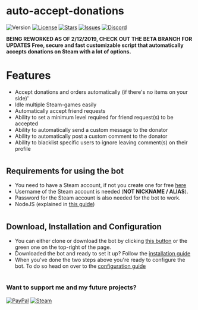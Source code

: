 # auto-accept-donations

![Version](https://img.shields.io/github/package-json/v/offish/auto-accept-donations.svg)
[![License](https://img.shields.io/github/license/offish/auto-accept-donations.svg)](https://github.com/offish/auto-accept-donations/blob/master/LICENSE)
[![Stars](https://img.shields.io/github/stars/offish/auto-accept-donations.svg)](https://github.com/offish/auto-accept-donations/stargazers)
[![Issues](https://img.shields.io/github/issues/offish/auto-accept-donations.svg)](https://github.com/offish/auto-accept-donations/issues)
[![Discord](https://img.shields.io/discord/467040686982692865.svg)](https://discord.gg/t8nHSvA)

**BEING REWORKED AS OF 2/12/2019, CHECK OUT THE BETA BRANCH FOR UPDATES**
**Free, secure and fast customizable script that automatically accepts donations on Steam with a lot of options.**

#
# Features
* Accept donations and orders automatically (if there's no items on your side)'
* Idle multiple Steam-games easily
* Automatically accept friend requests
* Ability to set a minimum level required for friend request(s) to be accepted
* Ability to automatically send a custom message to the donator
* Ability to automatically post a custom comment to the donator
* Ability to blacklist specific users to ignore leaving comment(s) on their profile

#
## Requirements for using the bot
* You need to have a Steam account, if not you create one for free [here](https://store.steampowered.com/join/)
* Username of the Steam account is needed (**NOT NICKNAME / ALIAS**).
* Password for the Steam account is also needed for the bot to work.
* NodeJS (explained in [this guide](https://github.com/confernn/auto-accept-donations/wiki/Installation))

#
## Download, Installation and Configuration
* You can either clone or download the bot by clicking [this button](https://github.com/confernn/auto-accept-donations/archive/master.zip) or the green one on the top-right of the page.
* Downloaded the bot and ready to set it up? Follow the [installation guide](https://github.com/confernn/auto-accept-donations/wiki/Installation)
* When you've done the two steps above you're ready to configure the bot. To do so head on over to the [configuration guide](https://github.com/confernn/auto-accept-donations/wiki/Configuration)

#
### Want to support me and my future projects?
[![PayPal](https://img.shields.io/badge/Donate-PayPal-blue.svg)](http://paypal.me/confern)
[![Steam](https://img.shields.io/badge/Donate-Steam-green.svg)](https://steamcommunity.com/tradeoffer/new/?partner=293059984&token=0-l_idZR)
